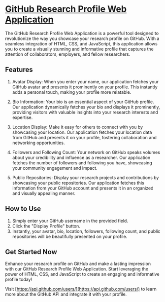 # [GitHub Research Profile Web Application](https://waliddjla.github.io/the-github-reherche/)

The GitHub Research Profile Web Application is a powerful tool designed to revolutionize the way you showcase your research profile on GitHub. With a seamless integration of HTML, CSS, and JavaScript, this application allows you to create a visually stunning and informative profile that captures the attention of collaborators, employers, and fellow researchers.

## Features

1. Avatar Display: When you enter your name, our application fetches your GitHub avatar and presents it prominently on your profile. This instantly adds a personal touch, making your profile more relatable.

2. Bio Information: Your bio is an essential aspect of your GitHub profile. Our application dynamically fetches your bio and displays it prominently, providing visitors with valuable insights into your research interests and expertise.

3. Location Display: Make it easy for others to connect with you by showcasing your location. Our application fetches your location data from GitHub and presents it on your profile, fostering collaboration and networking opportunities.

4. Followers and Following Count: Your network on GitHub speaks volumes about your credibility and influence as a researcher. Our application fetches the number of followers and following you have, showcasing your community engagement and impact.

5. Public Repositories: Display your research projects and contributions by showcasing your public repositories. Our application fetches this information from your GitHub account and presents it in an organized and visually appealing manner.

## How to Use

1. Simply enter your GitHub username in the provided field.
2. Click the "Display Profile" button.
3. Instantly, your avatar, bio, location, followers, following count, and public repositories will be beautifully presented on your profile.

## Get Started Now

Enhance your research profile on GitHub and make a lasting impression with our GitHub Research Profile Web Application. Start leveraging the power of HTML, CSS, and JavaScript to create an engaging and informative profile today!

Visit [https://api.github.com/users/](https://api.github.com/users/) to learn more about the GitHub API and integrate it with your profile.
